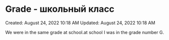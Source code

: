 # Grade - школьный класс

Created: August 24, 2022 10:18 AM
Updated: August 24, 2022 10:18 AM

We were in the same grade at school.at school I was in the grade number G.